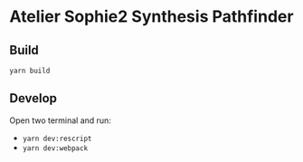 # Atelier Sophie2 Synthesis Pathfinder

## Build

`yarn build`

## Develop

Open two terminal and run:

- `yarn dev:rescript`
- `yarn dev:webpack`
